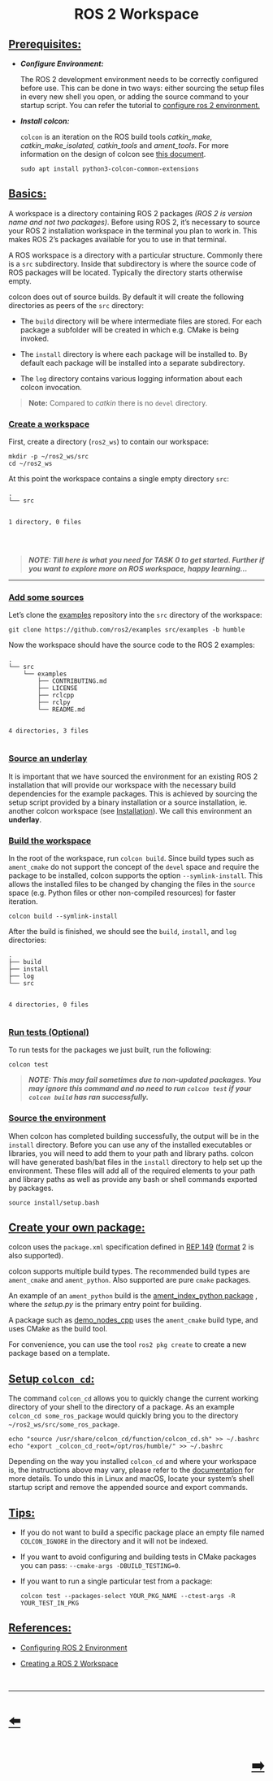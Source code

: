 <h1 align="center">
ROS 2 Workspace
</h1>
<h2 id="prerequisites"><a class="header" href="#prerequisites">Prerequisites:</a></h2>
<ul>
<li>
<p><em><strong>Configure Environment:</strong></em></p>
<p>The ROS 2 development environment needs to be correctly configured before use. This can be done in two ways: either sourcing the setup files in every new shell you open, or adding the source command to your startup script.
You can refer the tutorial to <a href="https://docs.ros.org/en/humble/Tutorials/Beginner-CLI-Tools/Configuring-ROS2-Environment.html">configure ros 2 environment.</a></p>
</li>
<li>
<p><em><strong>Install colcon:</strong></em></p>
<p><code>colcon</code> is an iteration on the ROS build tools <em>catkin_make, catkin_make_isolated, catkin_tools</em> and <em>ament_tools</em>. For more information on the design of colcon see <a href="https://design.ros2.org/articles/build_tool.html">this document</a>.</p>
<pre><code class="language-sh">sudo apt install python3-colcon-common-extensions
</code></pre>
</li>
</ul>
<h2 id="basics"><a class="header" href="#basics">Basics:</a></h2>
<p>A workspace is a directory containing ROS 2 packages <em>(ROS 2 is version name and not two packages)</em>. Before using ROS 2, it’s necessary to source your ROS 2 installation workspace in the terminal you plan to work in. This makes ROS 2’s packages available for you to use in that terminal.</p>
<p>A ROS workspace is a directory with a particular structure. Commonly there is a <code>src</code> subdirectory. Inside that subdirectory is where the source code of ROS packages will be located. Typically the directory starts otherwise empty.</p>
<p>colcon does out of source builds. By default it will create the following directories as peers of the <code>src</code> directory:</p>
<ul>
<li>
<p>The <code>build</code> directory will be where intermediate files are stored. For each package a subfolder will be created in which e.g. CMake is being invoked.</p>
</li>
<li>
<p>The <code>install</code> directory is where each package will be installed to. By default each package will be installed into a separate subdirectory.</p>
</li>
<li>
<p>The <code>log</code> directory contains various logging information about each colcon invocation.</p>
</li>
</ul>
<blockquote>
<p><strong>Note:</strong> Compared to <em>catkin</em> there is no <code>devel</code> directory.</p>
</blockquote>
<h3 id="create-a-workspace"><a class="header" href="#create-a-workspace">Create a workspace</a></h3>
<p>First, create a directory (<code>ros2_ws</code>) to contain our workspace:</p>
<pre><code class="language-sh">mkdir -p ~/ros2_ws/src
cd ~/ros2_ws
</code></pre>
<p>At this point the workspace contains a single empty directory <code>src</code>:</p>
<pre><code class="language-sh">.
└── src

1 directory, 0 files
</code></pre>
</br>
<blockquote>
<p><em><strong>NOTE: Till here is what you need for TASK 0 to get started. Further if you want to explore more on ROS workspace, happy learning...</strong></em></p>
</blockquote>
<hr />
<h3 id="add-some-sources"><a class="header" href="#add-some-sources">Add some sources</a></h3>
<p>Let’s clone the <a href="https://github.com/ros2/examples">examples</a> repository into the <code>src</code> directory of the workspace:</p>
<pre><code class="language-sh">git clone https://github.com/ros2/examples src/examples -b humble
</code></pre>
<p>Now the workspace should have the source code to the ROS 2 examples:</p>
<pre><code class="language-sh">.
└── src
    └── examples
        ├── CONTRIBUTING.md
        ├── LICENSE
        ├── rclcpp
        ├── rclpy
        └── README.md

4 directories, 3 files
</code></pre>
<h3 id="source-an-underlay"><a class="header" href="#source-an-underlay">Source an underlay</a></h3>
<p>It is important that we have sourced the environment for an existing ROS 2 installation that will provide our workspace with the necessary build dependencies for the example packages. This is achieved by sourcing the setup script provided by a binary installation or a source installation, ie. another colcon workspace (see <a href="https://docs.ros.org/en/humble/Installation.html">Installation</a>). We call this environment an <strong>underlay</strong>.</p>
<h3 id="build-the-workspace"><a class="header" href="#build-the-workspace">Build the workspace</a></h3>
<p>In the root of the workspace, run <code>colcon build</code>. Since build types such as <code>ament_cmake</code> do not support the concept of the <code>devel</code> space and require the package to be installed, colcon supports the option <code>--symlink-install</code>. This allows the installed files to be changed by changing the files in the <code>source</code> space (e.g. Python files or other non-compiled resources) for faster iteration.</p>
<pre><code class="language-sh">colcon build --symlink-install
</code></pre>
<p>After the build is finished, we should see the <code>build</code>, <code>install</code>, and <code>log</code> directories:</p>
<pre><code class="language-sh">.
├── build
├── install
├── log
└── src

4 directories, 0 files
</code></pre>
<h3 id="run-tests-optional"><a class="header" href="#run-tests-optional">Run tests (Optional)</a></h3>
<p>To run tests for the packages we just built, run the following:</p>
<pre><code class="language-sh">colcon test
</code></pre>
<blockquote>
<p><em><strong>NOTE: This may fail sometimes due to non-updated packages. You may ignore this command and no need to run <code>colcon test</code> if your <code>colcon build</code> has ran successfully.</strong></em></p>
</blockquote>
<h3 id="source-the-environment"><a class="header" href="#source-the-environment">Source the environment</a></h3>
<p>When colcon has completed building successfully, the output will be in the <code>install</code> directory. Before you can use any of the installed executables or libraries, you will need to add them to your path and library paths. colcon will have generated bash/bat files in the <code>install</code> directory to help set up the environment. These files will add all of the required elements to your path and library paths as well as provide any bash or shell commands exported by packages.</p>
<pre><code class="language-sh">source install/setup.bash
</code></pre>
<h2 id="create-your-own-package"><a class="header" href="#create-your-own-package">Create your own package:</a></h2>
<p>colcon uses the <code>package.xml</code> specification defined in <a href="https://www.ros.org/reps/rep-0149.html">REP 149</a> (<a href="https://www.ros.org/reps/rep-0140.html">format</a> 2 is also supported).</p>
<p>colcon supports multiple build types. The recommended build types are <code>ament_cmake</code> and <code>ament_python</code>. Also supported are pure <code>cmake</code> packages.</p>
<p>An example of an <code>ament_python</code> build is the <a href="https://github.com/ament/ament_index/tree/humble/ament_index_python">ament_index_python package</a> , where the <em>setup.py</em> is the primary entry point for building.</p>
<p>A package such as <a href="https://github.com/ros2/demos/tree/humble/demo_nodes_cpp">demo_nodes_cpp</a> uses the <code>ament_cmake</code> build type, and uses CMake as the build tool.</p>
<p>For convenience, you can use the tool <code>ros2 pkg create</code> to create a new package based on a template.</p>
<h2 id="setup-colcon_cd"><a class="header" href="#setup-colcon_cd">Setup <code>colcon_cd</code>:</a></h2>
<p>The command <code>colcon_cd</code> allows you to quickly change the current working directory of your shell to the directory of a package. As an example <code>colcon_cd some_ros_package</code> would quickly bring you to the directory <code>~/ros2_ws/src/some_ros_package</code>.</p>
<pre><code class="language-sh">echo &quot;source /usr/share/colcon_cd/function/colcon_cd.sh&quot; &gt;&gt; ~/.bashrc
echo &quot;export _colcon_cd_root=/opt/ros/humble/&quot; &gt;&gt; ~/.bashrc
</code></pre>
<p>Depending on the way you installed <code>colcon_cd</code> and where your workspace is, the instructions above may vary, please refer to the <a href="https://colcon.readthedocs.io/en/released/user/installation.html#quick-directory-changes">documentation</a> for more details. To undo this in Linux and macOS, locate your system’s shell startup script and remove the appended source and export commands.</p>
<h2 id="tips"><a class="header" href="#tips">Tips:</a></h2>
<ul>
<li>
<p>If you do not want to build a specific package place an empty file named <code>COLCON_IGNORE</code> in the directory and it will not be indexed.</p>
</li>
<li>
<p>If you want to avoid configuring and building tests in CMake packages you can pass: <code>--cmake-args -DBUILD_TESTING=0</code>.</p>
</li>
<li>
<p>If you want to run a single particular test from a package:</p>
<pre><code class="language-sh">colcon test --packages-select YOUR_PKG_NAME --ctest-args -R YOUR_TEST_IN_PKG
</code></pre>
</li>
</ul>
<h2 id="references"><a class="header" href="#references">References:</a></h2>
<ul>
<li>
<p><a href="https://docs.ros.org/en/humble/Tutorials/Beginner-CLI-Tools/Configuring-ROS2-Environment.html">Configuring ROS 2 Environment</a></p>
</li>
<li>
<p><a href="https://docs.ros.org/en/humble/Tutorials/Beginner-Client-Libraries/Creating-A-Workspace/Creating-A-Workspace.html">Creating a ROS 2 Workspace</a></p>
</li>
</ul>
</br>
<hr />

<h1 align="left">
<a href="Linux_Resources.md">⬅️</a>
</h1>
<h1 align="right">
<a href="Package.md">➡️</a>
</h1>

